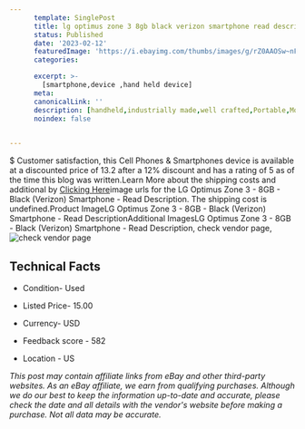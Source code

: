 ```yaml
---
      template: SinglePost
      title: lg optimus zone 3 8gb black verizon smartphone read description
      status: Published
      date: '2023-02-12'
      featuredImage: 'https://i.ebayimg.com/thumbs/images/g/rZ0AAOSw~nFiia5o/s-l225.jpg'
      categories: 

      excerpt: >-
        [smartphone,device ,hand held device]
      meta:
      canonicalLink: ''
      description: [handheld,industrially made,well crafted,Portable,Mobile,Compact,Convenient,Lightweight,Maneuverable,Man-portable,Miniature,Carriable,Hand-held,Light,Holdable,Transportable,Mobile device,Pocket-sized,On-the-go,Wireless,Cordless,Compact size,Convenient size, smartphone,device ,hand held device]
      noindex: false

        
---
```

$
    Customer satisfaction, this Cell Phones & Smartphones device is available at a discounted price of 13.2 after a 12% discount and has a rating of 5 as of the time this blog was written.Learn More about the shipping costs and additional by [Clicking Here](https://www.ebay.com/itm/325199343924?hash=item4bb7643134%3Ag%3ArZ0AAOSw%7EnFiia5o&amdata=enc%3AAQAHAAAA4NQat4fQt80oD3%2FtA1tLJ1ssO6aeQK5liBnpms3xOAmbSYFj7DFyd1KeHqKvU8kmA3T1709E5%2FY0iSEonsow6r9X44l6wKwgO4KL4hwL%2FGiQRRbPZ4lPkKZIg9Qnd9rFa9QaSzrRvKzl3v3I5YUGBFSUMxgIB%2BE8puJ3Ll1Hd6MTsyD34tYT0C6E52%2F%2FK4h%2FYejQxwoJpbjSLsYBi3bUGmcjnaet%2Bq5sM5d1zmkBOToER6zKAdHGZ%2FjvUtYUUobnQW3rCXBRDWHFR8XWEnzS5qXvirwprPT9LYg6uJtsMv77&mkevt=1&mkcid=1&mkrid=711-53200-19255-0&campid=%253CePNCampaignId%253E&customid=%253CreferenceId%253E&toolid=10049)image urls for the LG Optimus Zone 3 - 8GB - Black (Verizon) Smartphone - Read Description. The shipping cost is undefined.Product ImageLG Optimus Zone 3 - 8GB - Black (Verizon) Smartphone - Read DescriptionAdditional ImagesLG Optimus Zone 3 - 8GB - Black (Verizon) Smartphone - Read Description, check vendor page, ![check vendor page](https://origin-galleryplus.ebayimg.com/ws/web/325199343924_2_0_1/225x225.jpg,https://origin-galleryplus.ebayimg.com/ws/web/325199343924_3_0_1/225x225.jpg,https://origin-galleryplus.ebayimg.com/ws/web/325199343924_4_0_1/225x225.jpg,https://origin-galleryplus.ebayimg.com/ws/web/325199343924_5_0_1/225x225.jpg,https://origin-galleryplus.ebayimg.com/ws/web/325199343924_6_0_1/225x225.jpg,https://origin-galleryplus.ebayimg.com/ws/web/325199343924_7_0_1/225x225.jpg,https://origin-galleryplus.ebayimg.com/ws/web/325199343924_8_0_1/225x225.jpg)
    
    

 ## Technical Facts 



     
      

 - Condition- Used 


      

 - Listed Price- 15.00 


      

 - Currency- USD 


      

 - Feedback score - 582 


      

 - Location - US 


      
      

 *_This post may contain affiliate links from eBay and other third-party websites. As an eBay affiliate, we earn from qualifying purchases. Although we do our best to keep the information up-to-date and accurate, please check the date and all details with the vendor's website before making a purchase. Not all data may be accurate._*



    
    
    
    
    